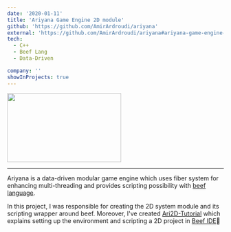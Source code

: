 ```yaml
---
date: '2020-01-11'
title: 'Ariyana Game Engine 2D module'
github: 'https://github.com/AmirArdroudi/ariyana'
external: 'https://github.com/AmirArdroudi/ariyana#ariyana-game-engine-05'
tech:
  - C++
  - Beef Lang
  - Data-Driven

company: ''
showInProjects: true
---
```


<img src="/images/ari2D(2).jpg" width="265" height="160"></img>

---

Ariyana is a data-driven modular game engine which uses fiber system for enhancing multi-threading and provides scripting possibility with [beef language](https://www.beeflang.org/). 

In this project, I was responsible for creating the 2D system module and its scripting wrapper around beef.
Moreover, I've created [Ari2D-Tutorial](https://github.com/AmirArdroudi/Ari2D-Tutorial) which explains setting up the environment and scripting a 2D project in [Beef IDE](https://www.beeflang.org/docs/ide/)🥩
